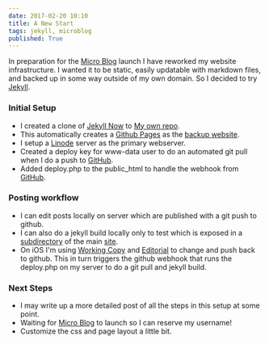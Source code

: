 ```yaml
---
date: 2017-02-20 10:10
title: A New Start
tags: jekyll, microblog
published: True
---
```


In preparation for the [Micro Blog](https://micro.blog/) launch I have reworked my website infrastructure.  I wanted it to be static, easily updatable with markdown files, and backed up in some way outside of my own domain.  So I decided to try [Jekyll](https://jekyllrb.com).

### Initial Setup

- I created a clone of [Jekyll Now](https://github.com/barryclark/jekyll-now) to [My own repo](https://github.com/jamiejenkins/jamiejenkins.github.io).
- This automatically creates a [Github Pages](https://pages.github.com/)  as the [backup website](https://jamiejenkins.github.io/).
- I setup a [Linode](https://linode.com) server as the primary webserver.
- Created a deploy key for www-data user to do an automated git pull when I do a push to [GitHub](https://github.com).
- Added deploy.php to the public_html to handle the webhook from [GitHub](https://github.com).

### Posting workflow

- I can edit posts locally on server which are published with a git push to github.
- I can also do a jekyll build locally only to test which is exposed in a [subdirectory](https://jamiejenkins.com/local/) of the main [site](https://jamiejenkins.com).
- On iOS I'm using [Working Copy](https://workingcopyapp.com) and [Editorial](http://omz-software.com/editorial/) to change and push back to github.
  This in turn triggers the github webhook that runs the deploy.php on my server to do a git pull and jekyll build.
 
### Next Steps

- I may write up a more detailed post of all the steps in this setup at some point.
- Waiting for [Micro Blog](https://micro.blog) to launch so I can reserve my username!
- Customize the css and page layout a little bit.
